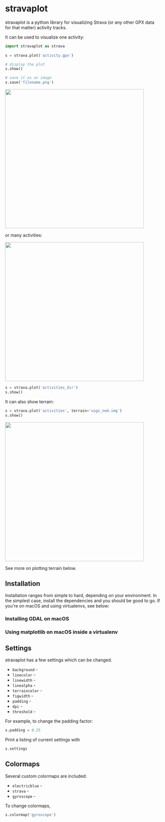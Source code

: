 # stravaplot

stravaplot is a python library for visualizing Strava (or any other GPX data for that matter) activity tracks. 

It can be used to visualize one activity:

```python
import stravaplot as strava
    
s = strava.plot('activity.gpx')

# display the plot
s.show()

# save it as an image
s.save('filename.png')
```

<img src="http://i.imgur.com/GAyjv1d.png" width="450px" />

or many activities:

<img src="http://imgur.com/Ao6q2f8.png" width="450px" />

```python
s = strava.plot('activities_dir')
s.show()
```

It can also show terrain:

```python
s = strava.plot('activities', terrain='usgs_ned.img')
s.show()
```

<img src="http://imgur.com/wVLUQTv.png" width="450px" />

See more on plotting terrain below.

## Installation
Installation ranges from simple to hard, depending on your environment. In the simplest case, install the dependencies and you should be good to go. If you're on macOS and using virtualenvs, see below: 

### Installing GDAL on macOS


### Using matplotlib on macOS inside a virtualenv


## Settings
stravaplot has a few settings which can be changed. 

* `background` - 
* `linecolor` - 
* `linewidth` - 
* `linealpha` - 
* `terraincolor` - 
* `figwidth` - 
* `padding` - 
* `dpi` - 
* `threshold` - 

For example, to change the padding factor:

```python
s.padding = 0.25
```

Print a listing of current settings with

```python
s.settings
```

## Colormaps
Several custom colormaps are included:

* `electricblue` - 
* `strava` - 
* `gyroscope` - 

To change colormaps,

```python
s.colormap('gyroscope')
```

